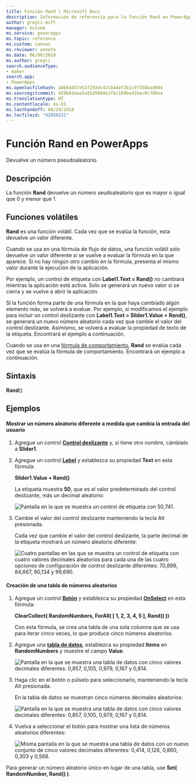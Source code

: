 ```yaml
---
title: Función Rand | Microsoft Docs
description: Información de referencia para la función Rand en PowerApps, incluida la sintaxis
author: gregli-msft
manager: kvivek
ms.service: powerapps
ms.topic: reference
ms.custom: canvas
ms.reviewer: anneta
ms.date: 06/09/2018
ms.author: gregli
search.audienceType:
- maker
search.app:
- PowerApps
ms.openlocfilehash: abb64d57e53f292dc42cb44ef2b1c9f35bbad944
ms.sourcegitcommit: 429b83aaa5a91d5868e1fbc169bed1bac0c709ea
ms.translationtype: HT
ms.contentlocale: es-ES
ms.lasthandoff: 08/24/2018
ms.locfileid: "42850231"
---
```

# <a name="rand-function-in-powerapps"></a>Función Rand en PowerApps
Devuelve un número pseudoaleatorio.

## <a name="description"></a>Descripción
La función **Rand** devuelve un número seudoaleatorio que es mayor o igual que 0 y menor que 1.

## <a name="volatile-functions"></a>Funciones volátiles
**Rand** es una función volátil.  Cada vez que se evalúa la función, esta devuelve un valor diferente.  

Cuando se usa en una fórmula de flujo de datos, una función volátil solo devuelve un valor diferente si se vuelve a evaluar la fórmula en la que aparece.  Si no hay ningún otro cambio en la fórmula, presenta el mismo valor durante la ejecución de la aplicación.

Por ejemplo, un control de etiqueta con **Label1.Text = Rand()** no cambiará mientras la aplicación esté activa.  Solo se generará un nuevo valor si se cierra y se vuelve a abrir la aplicación.

Si la función forma parte de una fórmula en la que haya cambiado algún elemento más, se volverá a evaluar.  Por ejemplo, si modificamos el ejemplo para incluir un control deslizante con **Label1.Text = Slider1.Value + Rand()**, se generará un nuevo número aleatorio cada vez que cambie el valor del control deslizante. Asimismo, se volverá a evaluar la propiedad de texto de la etiqueta.  Encontrará el ejemplo a continuación.

Cuando se usa en una [fórmula de comportamiento](../working-with-formulas-in-depth.md), **Rand** se evalúa cada vez que se evalúa la fórmula de comportamiento.  Encontrará un ejemplo a continuación.

## <a name="syntax"></a>Sintaxis
**Rand**()

## <a name="examples"></a>Ejemplos

#### <a name="display-a-different-random-number-as-user-input-changes"></a>Mostrar un número aleatorio diferente a medida que cambia la entrada del usuario
1. Agregue un control **[Control deslizante](../controls/control-slider.md)** y, si tiene otro nombre, cámbielo a **Slider1**.

1. Agregue un control **[Label](../controls/control-text-box.md)** y establezca su propiedad **Text** en esta fórmula:

    **Slider1.Value + Rand()**

    La etiqueta muestra **50**, que es el valor predeterminado del control deslizante, más un decimal aleatorio:

    ![Pantalla en la que se muestra un control de etiqueta con 50,741.](media/function-rand/rand-slider-1.png)

1. Cambie el valor del control deslizante manteniendo la tecla Alt presionada.

    Cada vez que cambie el valor del control deslizante, la parte decimal de la etiqueta mostrará un número aleatorio diferente:

    ![Cuatro pantallas en las que se muestra un control de etiqueta con cuatro valores decimales aleatorios para cada una de las cuatro opciones de configuración de control deslizante diferentes: 70,899, 84,667, 90,134 y 99,690.](media/function-rand/rand-slider-results.png)

#### <a name="create-a-table-of-random-numbers"></a>Creación de una tabla de números aleatorios
1. Agregue un control **[Botón](../controls/control-button.md)** y establezca su propiedad **[OnSelect](../controls/properties-core.md)** en esta fórmula:

    **ClearCollect( RandomNumbers, ForAll( [ 1, 2, 3, 4, 5 ], Rand() ))**

    Con esta fórmula, se crea una tabla de una sola columna que se usa para iterar cinco veces, lo que produce cinco números aleatorios.

1. Agregue una **[tabla de datos](../controls/control-data-table.md)**, establezca su propiedad **Items** en **RandomNumbers** y muestre el campo **Value**.

    ![Pantalla en la que se muestra una tabla de datos con cinco valores decimales diferentes: 0,857, 0,105, 0,979, 0,167 y 0,814.](media/function-rand/set-show-data.png)

1. Haga clic en el botón o púlselo para seleccionarlo, manteniendo la tecla Alt presionada.

    En la tabla de datos se muestran cinco números decimales aleatorios:

    ![Pantalla en la que se muestra una tabla de datos con cinco valores decimales diferentes: 0,857, 0,105, 0,979, 0,167 y 0,814.](media/function-rand/rand-collection-1.png)

1. Vuelva a seleccionar el botón para mostrar una lista de números aleatorios diferentes:

    ![Misma pantalla en la que se muestra una tabla de datos con un nuevo conjunto de cinco valores decimales diferentes: 0,414, 0,128, 0,860, 0,303 y 0,568.](media/function-rand/rand-collection-2.png)

Para generar un número aleatorio único en lugar de una tabla, use **Set( RandomNumber, Rand() )**.
